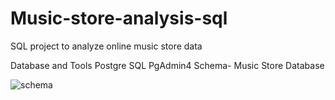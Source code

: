 # Music-store-analysis-sql

SQL project to analyze online music store data

Database and Tools
Postgre SQL
PgAdmin4
Schema- Music Store Database

![schema](https://github.com/vaidehip30/Music-store-analysis-sql/assets/134762504/08861715-3b0e-474b-ba12-945f4be29c7a)
